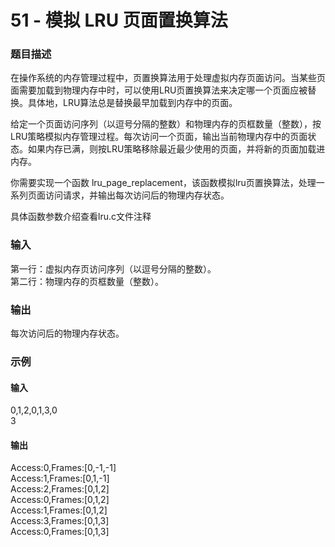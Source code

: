 # 51 - 模拟 LRU 页面置换算法

### 题目描述

在操作系统的内存管理过程中，页置换算法用于处理虚拟内存页面访问。当某些页面需要加载到物理内存中时，可以使用LRU页置换算法来决定哪一个页面应被替换。具体地，LRU算法总是替换最早加载到内存中的页面。

给定一个页面访问序列（以逗号分隔的整数）和物理内存的页框数量（整数），按LRU策略模拟内存管理过程。每次访问一个页面，输出当前物理内存中的页面状态。如果内存已满，则按LRU策略移除最近最少使用的页面，并将新的页面加载进内存。

你需要实现一个函数 lru_page_replacement，该函数模拟lru页置换算法，处理一系列页面访问请求，并输出每次访问后的物理内存状态。

具体函数参数介绍查看lru.c文件注释

### 输入

第一行：虚拟内存页访问序列（以逗号分隔的整数）。  
第二行：物理内存的页框数量（整数）。

### 输出

每次访问后的物理内存状态。

### 示例

#### 输入

0,1,2,0,1,3,0  
3

#### 输出

Access:0,Frames:[0,-1,-1]  
Access:1,Frames:[0,1,-1]  
Access:2,Frames:[0,1,2]  
Access:0,Frames:[0,1,2]  
Access:1,Frames:[0,1,2]  
Access:3,Frames:[0,1,3]  
Access:0,Frames:[0,1,3]  

